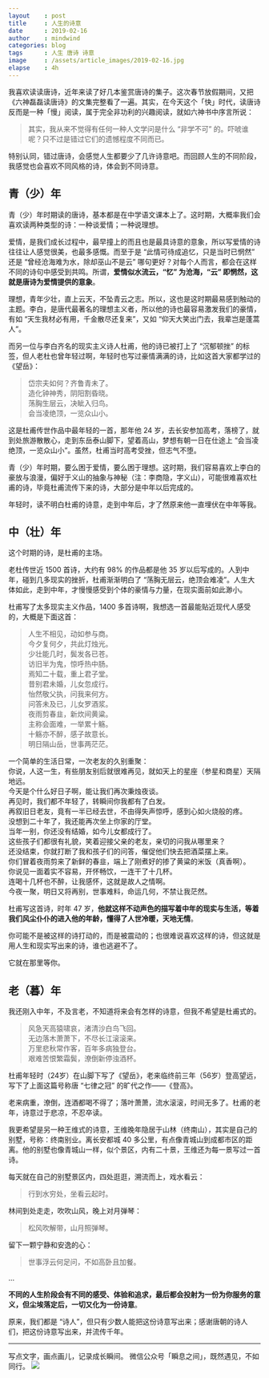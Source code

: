 ```yaml
---
layout    : post
title     : 人生的诗意
date      : 2019-02-16
author    : mindwind
categories: blog
tags      : 人生 唐诗 诗意
image     : /assets/article_images/2019-02-16.jpg
elapse    : 4h
---
```


我喜欢读读唐诗，近年来读了好几本鉴赏唐诗的集子。这次春节放假期间，又把《六神磊磊读唐诗》的文集完整看了一遍。其实，在今天这个「快」时代，读唐诗反而是一种「慢」阅读，属于完全非功利的兴趣阅读，就如六神书中序言所说：

  > 其实，我从来不觉得有任何一种人文学问是什么 “非学不可” 的。吓唬谁呢？只不过是错过它们的遗憾程度不同而已。

特别认同，错过唐诗，会感觉人生都要少了几许诗意吧。而回顾人生的不同阶段，我感觉也会喜欢不同风格的诗，体会到不同诗意。


## 青（少）年
青（少）年时期读的唐诗，基本都是在中学语文课本上了。这时期，大概率我们会喜欢读两种类型的诗：一种谈爱情；一种说理想。

爱情，是我们成长过程中，最早撞上的而且也是最具诗意的意象，所以写爱情的诗往往让人感觉很美，也最多感慨。而至于是 “此情可待成追忆，只是当时已惘然” 还是 “曾经沧海难为水，除却巫山不是云” 哪句更好？对每个人而言，都会在这样不同的诗句中感受到共鸣。所谓，__爱情似水流云，“忆” 为沧海，“云” 即惘然，这就是唐诗为爱情提供的意象__。

理想，青年少壮，直上云天，不坠青云之志。所以，这也是这时期最易感到触动的主题。李白，是唐代最著名的理想主义者，所以他的诗也最容易激发我们的豪情，有如 “天生我材必有用，千金散尽还复来”，又如 “仰天大笑出门去，我辈岂是蓬蒿人”。

而另一位与李白齐名的现实主义诗人杜甫，他的诗已被打上了 “沉郁顿挫” 的标签，但人老杜也曾年轻过啊，年轻时也写过豪情满满的诗，比如这首大家都学过的《望岳》：

  > 岱宗夫如何？齐鲁青未了。  
  > 造化钟神秀，阴阳割昏晓。  
  > 荡胸生层云，决眦入归鸟。  
  > 会当凌绝顶，一览众山小。

这是杜甫传世作品中最年轻的一首，那年他 24 岁，去长安参加高考，落榜了，就到处旅游散散心，走到东岳泰山脚下，望着高山，梦想有朝一日在仕途上 “会当凌绝顶，一览众山小”。虽然，杜甫当时高考受挫，但志气不堕。

青（少）年时期，要么困于爱情，要么困于理想。这时期，我们容易喜欢上李白的豪放与浪漫，偏好于义山的抽象与神秘（注：李商隐，字义山），可能很难喜欢杜甫的诗，毕竟杜甫流传下来的诗，大部分是中年以后完成的。

年轻时，读不明白杜甫的诗意，走到中年后，才了然原来他一直埋伏在中年等我。


## 中（壮）年
这个时期的诗，是杜甫的主场。

老杜传世近 1500 首诗，大约有 98% 的作品都是他 35 岁以后写成的。人到中年，碰到几多现实的挫折，杜甫渐渐明白了 “荡胸无层云，绝顶会难凌”。人生大体如此，走到中年，才慢慢感受到个体的豪情与力量，在现实面前如此渺小。

杜甫写了太多现实主义作品，1400 多首诗啊，我想选一首最能贴近现代人感受的，大概是下面这首：

  > 人生不相见，动如参与商。  
  > 今夕复何夕，共此灯烛光。  
  > 少壮能几时，鬓发各已苍。  
  > 访旧半为鬼，惊呼热中肠。  
  > 焉知二十载，重上君子堂。  
  > 昔别君未婚，儿女忽成行。  
  > 怡然敬父执，问我来何方。  
  > 问答未及已，儿女罗酒浆。  
  > 夜雨剪春韭，新炊间黄粱。  
  > 主称会面难，一举累十觞。  
  > 十觞亦不醉，感子故意长。  
  > 明日隔山岳，世事两茫茫。  

一个简单的生活日常，一次老友的久别重聚：  
你说，人这一生，有些朋友别后就很难再见，就如天上的星座（参星和商星）天隔地远。  
今天是个什么好日子啊，能让我们再次秉烛夜谈。  
再见时，我们都不年轻了，转瞬间你我都有了白发。  
再叙旧日老友，竟有一半已经去世，不由得失声惊呼，感到心如火烧般的疼。  
没想到二十年了，我还能再次坐上你家的厅堂。  
当年一别，你还没有结婚，如今儿女都成行了。  
这些孩子们都很有礼貌，笑着迎接父亲的老友，亲切的问我从哪里来？  
还没结束，你就打断了我和孩子们的问答，催促他们快去把酒菜摆上来。  
你们冒着夜雨剪来了新鲜的春韭，端上了刚煮好的掺了黄粱的米饭（真香啊）。  
你说见一面着实不容易，开怀畅饮，一连干了十几杯。  
连喝十几杯也不醉，让我感怀，这就是故人之情啊。  
今夜一聚，明日又将再别，世事难料，命运几何，不禁让我茫然。

杜甫写这首诗，时年 47 岁，__他就这样不动声色的描写着中年的现实与生活，等着我们风尘仆仆的进入他的年龄，懂得了人世冷暖，天地无情__。

你可能不是被这样的诗打动的，而是被震动的；也很难说喜欢这样的诗，但这就是用人生和现实写出来的诗，谁也逃避不了。

它就在那里等你。


## 老（暮）年
我还刚入中年，不及言老，不知道将来会有怎样的诗意，但我不希望是杜甫式的。

  > 风急天高猿啸哀，渚清沙白鸟飞回。  
  > 无边落木萧萧下，不尽长江滚滚来。  
  > 万里悲秋常作客，百年多病独登台。  
  > 艰难苦恨繁霜鬓，潦倒新停浊酒杯。  

杜甫年轻时（24岁）在山脚下写了《望岳》，老来临终前三年（56岁）登高望远，写下了上面这篇号称唐 “七律之冠” 的旷代之作——《登高》。

老来病重，潦倒，连酒都喝不得了；落叶萧萧，流水滚滚，时间无多了。杜甫的老年，诗意过于悲凉，不忍卒读。

我更希望是另一种王维式的诗意，王维晚年隐居于山林（终南山），其实是自己的别墅，号称：终南别业。离长安都城 40 多公里，有点像青城山到成都市区的距离。他的别墅也像青城山一样，似个景区，内有二十景，王维还为每一景写过一首诗。

每天就在自己的别墅景区内，四处逛逛，溯流而上，戏水看云：

  > 行到水穷处，坐看云起时。

林间到处走走，吹吹山风，晚上对月弹琴：

  > 松风吹解带，山月照弹琴。

留下一颗宁静和安逸的心：

  > 世事浮云何足问，不如高卧且加餐。

...

__不同的人生阶段会有不同的感受、体验和追求，最后都会投射为一份为你服务的意义，但尘埃落定后，一切又化为一份诗意__。

原来，我们都是 “诗人”，但只有少数人能把这份诗意写出来；感谢唐朝的诗人们，把这份诗意写出来，并流传千年。


---
写点文字，画点画儿，记录成长瞬间。
微信公众号「瞬息之间」，既然遇见，不如同行。
![](/assets/images/qrcode_wechat_avatar.jpg)
